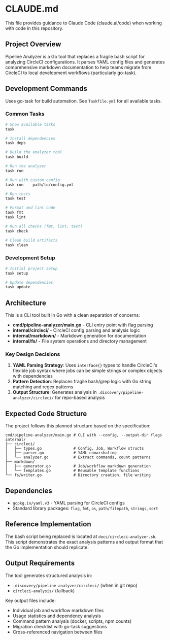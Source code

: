 # CLAUDE.md

This file provides guidance to Claude Code (claude.ai/code) when working with code in this repository.

## Project Overview

Pipeline Analyzer is a Go tool that replaces a fragile bash script for analyzing CircleCI configurations. It parses YAML config files and generates comprehensive markdown documentation to help teams migrate from CircleCI to local development workflows (particularly go-task).

## Development Commands

Uses go-task for build automation. See `Taskfile.yml` for all available tasks.

### Common Tasks
```bash
# Show available tasks
task

# Install dependencies
task deps

# Build the analyzer tool
task build

# Run the analyzer
task run

# Run with custom config
task run -- path/to/config.yml

# Run tests
task test

# Format and lint code
task fmt
task lint

# Run all checks (fmt, lint, test)
task check

# Clean build artifacts
task clean
```

### Development Setup
```bash
# Initial project setup
task setup

# Update dependencies
task update
```

## Architecture

This is a CLI tool built in Go with a clean separation of concerns:

- **cmd/pipeline-analyzer/main.go** - CLI entry point with flag parsing
- **internal/circleci/** - CircleCI config parsing and analysis logic
- **internal/markdown/** - Markdown generation for documentation
- **internal/fs/** - File system operations and directory management

### Key Design Decisions

1. **YAML Parsing Strategy**: Uses `interface{}` types to handle CircleCI's flexible job syntax where jobs can be simple strings or complex objects with dependencies
2. **Pattern Detection**: Replaces fragile bash/grep logic with Go string matching and regex patterns
3. **Output Structure**: Generates analysis in `.discovery/pipeline-analyzer/circleci/` for repo-based analysis

## Expected Code Structure

The project follows this planned structure based on the specification:

```
cmd/pipeline-analyzer/main.go # CLI with --config, --output-dir flags
internal/
├── circleci/
│   ├── types.go              # Config, Job, Workflow structs
│   ├── parser.go             # YAML unmarshaling
│   └── analyzer.go           # Extract commands, count patterns
├── markdown/
│   ├── generator.go          # Job/workflow markdown generation
│   └── templates.go          # Reusable template functions
└── fs/writer.go              # Directory creation, file writing
```

## Dependencies

- `gopkg.in/yaml.v3` - YAML parsing for CircleCI configs
- Standard library packages: `flag`, `fmt`, `os`, `path/filepath`, `strings`, `sort`

## Reference Implementation

The bash script being replaced is located at `docs/circleci-analyzer.sh`. This script demonstrates the exact analysis patterns and output format that the Go implementation should replicate.

## Output Requirements

The tool generates structured analysis in:
- `.discovery/pipeline-analyzer/circleci/` (when in git repo)
- `circleci-analysis/` (fallback)

Key output files include:
- Individual job and workflow markdown files
- Usage statistics and dependency analysis
- Command pattern analysis (docker, scripts, npm counts)
- Migration checklist with go-task suggestions
- Cross-referenced navigation between files